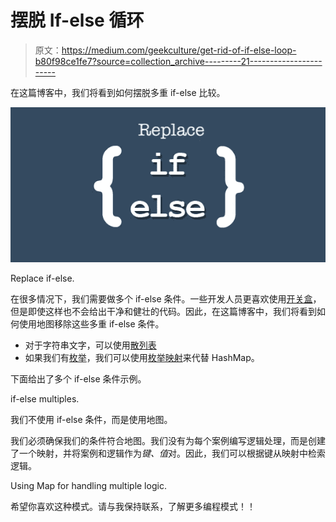 # 摆脱 If-else 循环

> 原文：<https://medium.com/geekculture/get-rid-of-if-else-loop-b80f98ce1fe7?source=collection_archive---------21----------------------->

在这篇博客中，我们将看到如何摆脱多重 if-else 比较。

![](img/e5059c41b9d5d5f742812157e40b8ce4.png)

Replace if-else.

在很多情况下，我们需要做多个 if-else 条件。一些开发人员更喜欢使用[开关盒](https://www.w3schools.com/java/java_switch.asp)，但是即使这样也不会给出干净和健壮的代码。因此，在这篇博客中，我们将看到如何使用地图移除这些多重 if-else 条件。

*   对于字符串文字，可以使用[散列表](https://www.w3schools.com/java/java_hashmap.asp)
*   如果我们有[枚举](https://www.w3schools.com/java/java_enums.asp)，我们可以使用[枚举映射](https://docs.oracle.com/javase/8/docs/api/java/util/EnumMap.html)来代替 HashMap。

下面给出了多个 if-else 条件示例。

if-else multiples.

我们不使用 if-else 条件，而是使用地图。

我们必须确保我们的条件符合地图。我们没有为每个案例编写逻辑处理，而是创建了一个映射，并将案例和逻辑作为*键、值*对。因此，我们可以根据键从映射中检索逻辑。

Using Map for handling multiple logic.

希望你喜欢这种模式。请与我保持联系，了解更多编程模式！！